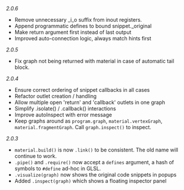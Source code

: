 _2.0.6_
 * Remove unnecessary _i_o suffix from inout registers.
 * Append programmatic defines to bound snippet._original
 * Make return argument first instead of last output
 * Improved auto-connection logic, always match hints first

_2.0.5_
 * Fix graph not being returned with material in case of automatic tail block.
 
_2.0.4_
 * Ensure correct ordering of snippet callbacks in all cases
 * Refactor outlet creation / handling
 * Allow multiple open 'return' and 'callback' outlets in one graph
 * Simplify .isolate() / .callback() interactions
 * Improve autoInspect with error message
 * Keep graphs around as `program.graph`, `material.vertexGraph`, `material.fragmentGraph`. Call `graph.inspect()` to inspect.

_2.0.3_

 * `material.build()` is now `.link()` to be consistent. The old name will continue to work.
 * `.pipe()` and `.require()` now accept a `defines` argument, a hash of symbols to `#define` ad-hoc in GLSL.
 * `.visualize(graph)` now shows the original code snippets in popups
 * Added `.inspect(graph)` which shows a floating inspector panel
